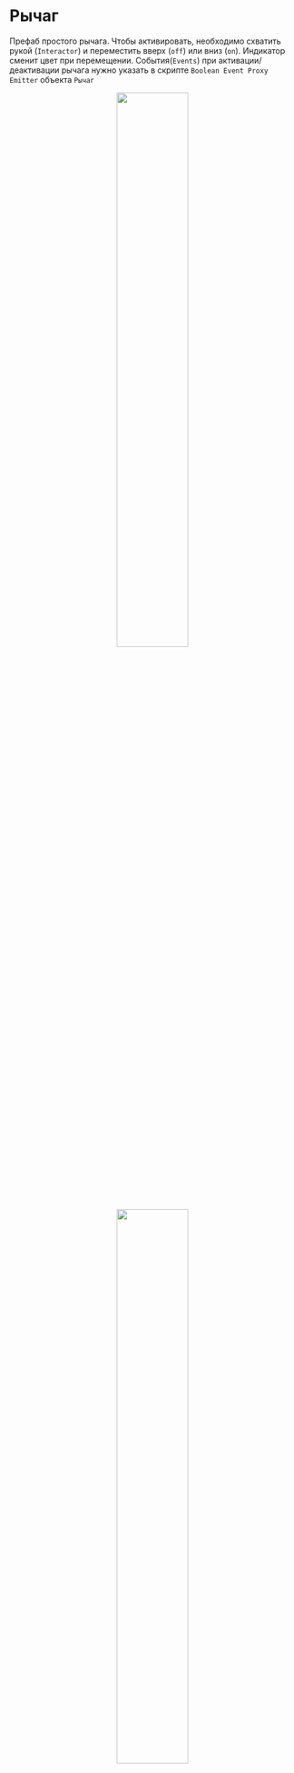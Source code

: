 # Рычаг

Префаб простого рычага. Чтобы активировать, необходимо схватить рукой (`Interactor`) и переместить вверх (`off`) или вниз (`on`). 
Индикатор сменит цвет при перемещении.
События(`Events`) при активации/деактивации рычага нужно указать в скрипте `Boolean Event Proxy Emitter` объекта `Рычаг`

<p align="center">
  <img width="50%" src="https://github.com/Picjavard/VRPlayerPackage/assets/27041046/9bd154e1-e326-4492-9ba6-1c0141bcd1fe">
</p>

<p align="center">
  <img width="50%" src="https://github.com/Picjavard/VRPlayerPackage/assets/27041046/9593976f-d256-4a27-a822-a44fc51a344d">
</p>

<p align="center">
  <img width="50%" src="https://github.com/Picjavard/VRPlayerPackage/assets/27041046/22a709ef-85fc-4abd-9b81-ef1e0c6c0ec1">
</p>

